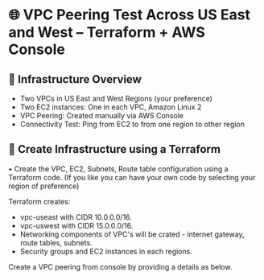# 🌐 VPC Peering Test Across US East and West – Terraform + AWS Console

## 🧱 Infrastructure Overview
 - Two VPCs in US East and West Regions (your preference)
 - Two EC2 instances: One in each VPC, Amazon Linux 2
 - VPC Peering: Created manually via AWS Console
 - Connectivity Test: Ping from  EC2 to from one region to other region

## 🚀 Create Infrastructure using a Terraform

• 	Create the VPC, EC2, Subnets, Route table configuration using a Terraform code. (If you like you can have your own code by selecting your region of preference)

Terraform creates:
- vpc-useast with CIDR 10.0.0.0/16.
- vpc-uswest with CIDR 15.0.0.0/16.
- Networking components of VPC's will be crated - internet gateway, route tables, subnets.
- Security groups and EC2 instances in each regions.


Create a VPC peering from console by providing a details as below. 





  
